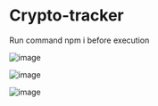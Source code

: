 # Crypto-tracker

Run command 
npm i
before execution

![image](https://github.com/user-attachments/assets/ed9b79ce-47c5-40e4-bfbb-0fc784c282e9)


![image](https://github.com/user-attachments/assets/897bfa7d-9688-4f83-8142-5ff05a76d45b)


![image](https://github.com/user-attachments/assets/4d5130df-d398-4194-9fd0-28c437c04058)

